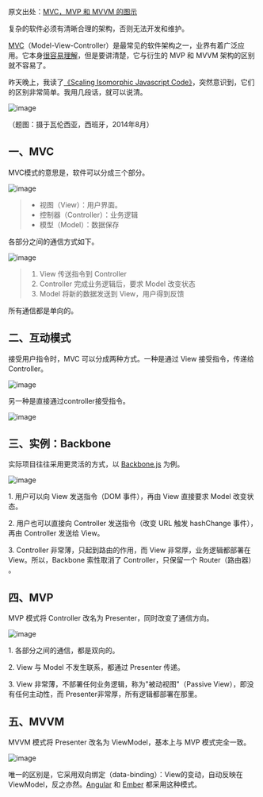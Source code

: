 原文出处：[MVC，MVP 和 MVVM 的图示](http://www.ruanyifeng.com/blog/2015/02/mvcmvp_mvvm.html)

复杂的软件必须有清晰合理的架构，否则无法开发和维护。

[MVC](http://zh.wikipedia.org/wiki/MVC)（Model-View-Controller）是最常见的软件架构之一，业界有着广泛应用。它本身[很容易理解](http://www.ruanyifeng.com/blog/2007/11/mvc.html)，但是要讲清楚，它与衍生的 MVP 和 MVVM 架构的区别就不容易了。

昨天晚上，我读了[《Scaling Isomorphic Javascript Code》](http://blog.nodejitsu.com/scaling-isomorphic-javascript-code/)，突然意识到，它们的区别非常简单。我用几段话，就可以说清。

![image](http://upload-images.jianshu.io/upload_images/4143664-5b9c80a005bdba80..jpg?imageMogr2/auto-orient/strip%7CimageView2/2/w/1240)

（题图：摄于瓦伦西亚，西班牙，2014年8月）

## 一、MVC

MVC模式的意思是，软件可以分成三个部分。

![image](http://upload-images.jianshu.io/upload_images/4143664-a72ba8326837ca2a..png?imageMogr2/auto-orient/strip%7CimageView2/2/w/1240)

> *   视图（View）：用户界面。
> *   控制器（Controller）：业务逻辑
> *   模型（Model）：数据保存

各部分之间的通信方式如下。

![image](http://upload-images.jianshu.io/upload_images/4143664-49fef965caedae56..png?imageMogr2/auto-orient/strip%7CimageView2/2/w/1240)

> 1.  View 传送指令到 Controller
> 2.  Controller 完成业务逻辑后，要求 Model 改变状态
> 3.  Model 将新的数据发送到 View，用户得到反馈

所有通信都是单向的。

## 二、互动模式

接受用户指令时，MVC 可以分成两种方式。一种是通过 View 接受指令，传递给 Controller。

![image](http://upload-images.jianshu.io/upload_images/4143664-5142bde8eefa9526..png?imageMogr2/auto-orient/strip%7CimageView2/2/w/1240)

另一种是直接通过controller接受指令。

![image](http://upload-images.jianshu.io/upload_images/4143664-c19ad3174f29a3d8..png?imageMogr2/auto-orient/strip%7CimageView2/2/w/1240)

## 三、实例：Backbone

实际项目往往采用更灵活的方式，以 [Backbone.js](http://documentcloud.github.com/backbone) 为例。

![image](http://upload-images.jianshu.io/upload_images/4143664-64c1f3181f8dd2f1..png?imageMogr2/auto-orient/strip%7CimageView2/2/w/1240)

1\. 用户可以向 View 发送指令（DOM 事件），再由 View 直接要求 Model 改变状态。

2\. 用户也可以直接向 Controller 发送指令（改变 URL 触发 hashChange 事件），再由 Controller 发送给 View。

3\. Controller 非常薄，只起到路由的作用，而 View 非常厚，业务逻辑都部署在 View。所以，Backbone 索性取消了 Controller，只保留一个 Router（路由器） 。

## 四、MVP

MVP 模式将 Controller 改名为 Presenter，同时改变了通信方向。

![image](http://upload-images.jianshu.io/upload_images/4143664-0198c51bec71f241..png?imageMogr2/auto-orient/strip%7CimageView2/2/w/1240)

1\. 各部分之间的通信，都是双向的。

2\. View 与 Model 不发生联系，都通过 Presenter 传递。

3\. View 非常薄，不部署任何业务逻辑，称为"被动视图"（Passive View），即没有任何主动性，而 Presenter非常厚，所有逻辑都部署在那里。

## 五、MVVM

MVVM 模式将 Presenter 改名为 ViewModel，基本上与 MVP 模式完全一致。

![image](http://upload-images.jianshu.io/upload_images/4143664-485c3497faf76dcd..png?imageMogr2/auto-orient/strip%7CimageView2/2/w/1240)

唯一的区别是，它采用双向绑定（data-binding）：View的变动，自动反映在 ViewModel，反之亦然。[Angular](https://angularjs.org/) 和 [Ember](http://emberjs.com/) 都采用这种模式。
